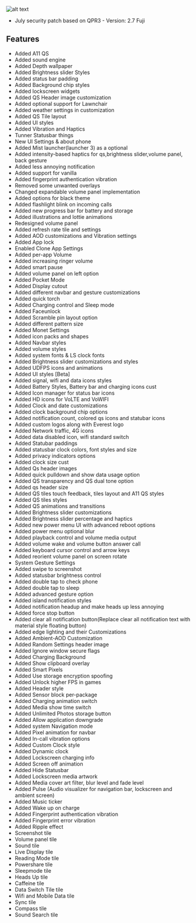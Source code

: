 ![alt text][logo]

  [logo]:https://github.com/Project-Mist-OS/manifest/blob/13.1/assets/Banner.png ""

* July security patch based on QPR3
      - Version: 2.7 Fuji

## Features
- Added A11 QS 
- Added sound engine
- Added Depth wallpaper 
- Added Brightness slider Styles
- Added status bar padding 
- Added Background chip styles
- Added lockscreen widgets
- Added QS Header image customization
- Added optional support for Lawnchair
- Added weather settings in customization 
- Added QS Tile layout
- Added UI styles
- Added Vibration and Haptics
- Tunner Statusbar things
- New UI Settings & about phone 
- Added Mist launcher(launcher 3) as a optional 
- Added intensity-based haptics for qs,brightness slider,volume panel, back gesture
- Added less annoying notification
- Added support for vanilla
- Added fingerprint authentication vibration
- Removed some unwanted overlays
- Changed expandable volume panel implementation 
- Added options for black theme
- Added flashlight blink on incoming calls
- Added new progress bar for battery and storage
- Added illustrations and lottie animations
- Redesigned volume panel
- Added refresh rate tile and settings
- Added AOD customizations and Vibration settings
- Added App lock
- Enabled Clone App Settings
- Added per-app Volume
- Added increasing ringer volume
- Added smart pause
- Added volume panel on left option
- Added Pocket Mode
- Added Display cutout
- Added different navbar and gesture customizations
- Added quick torch
- Added Charging control and Sleep mode
- Added Faceunlock
- Added Scramble pin layout option
- Added different pattern size
- Added Monet Settings
- Added icon packs and shapes
- Added Navbar styles
- Added volume styles
- Added system fonts &  LS clock fonts
- Added Brightness slider customizations and styles
- Added UDFPS icons and animations
- Added UI styles [Beta]
- Added signal, wifi and data icons styles
- Added Battery Styles, Battery bar and charging icons cust
- Added Icon manager for status bar icons
- Added HD icons for VoLTE and VoWIFI
- Added Clock and date customizations
- Added clock background chip options
- Added notification count, colored qs icons and statubar icons
- Added custom logos along with Everest logo
- Added Network traffic, 4G icons
- Added data disabled icon, wifi standard switch
- Added Statubar paddings
- Added statusbar clock colors, font styles and size
- Added privacy indicators options
- Added clock size cust
- Added Qs header images
- Added quick pulldown and show data usage option
- Added QS transparency and QS dual tone option
- Added qs header size
- Added QS tiles touch feedback, tiles layout and A11 QS styles
- Added QS tiles styles
- Added QS animations and transitions
- Added Brightness slider customizations
- Added Brightness slider percentage and haptics
- Added new power menu UI with advanced reboot options
- Added power menu optional blur
- Added playback control and volume media output
- Added volume wake and volume button answer call
- Added keyboard cursor control and arrow keys
- Added reorient volume panel on screen rotate
- System Gesture Settings
- Added swipe to screenshot
- Added statusbar brightness control
- Added double tap to check phone
- Added double tap to sleep
- Added advanced gesture option
- Added island notification styles
- Added notification headup and make heads up less annoying
- Added force stop button
- Added clear all notification button(Replace clear all notification text with material style floating button)
- Added edge lighting and their Customizations
- Added Ambient-AOD Customization
- Added Random Settings header image
- Added lgnore window secure flags
- Added Charging Background
- Added Show clipboard overlay
- Added Smart Pixels
- Added Use storage encryption spoofing
- Added Unlock higher FPS in games
- Added Header style 
- Added Sensor block per-package
- Added Charging animation switch
- Added Media show time switch
- Added Unlimited Photos storage button
- Added Allow application downgrade
- Added system Navigation mode
- Added Pixel animation for navbar
- Added In-call vibration options
- Added Custom Clock style
- Added Dynamic clock
- Added Lockscreen charging info
- Added Screen off animation
- Added Hide Statusbar
- Added Lockscreen media artwork
- Added Media cover art filter, blur level and fade level
- Added Pulse (Audio visualizer for navigation bar, lockscreen and ambient screen)
- Added Music ticker
- Added Wake up on charge
- Added Fingerprint authentication vibration
- Added Fingerprint error vibration
- Added Ripple effect
- Screenshot tile
- Volume panel tile
- Sound tile
- Live Display tile
- Reading Mode tile
- Powershare tile
- Sleepmode tile
- Heads Up tile 
- Caffeine tile
- Data Switch Tile tile
- Wifi and Mobile Data tile
- Sync tile 
- Compass tile
- Sound Search tile
